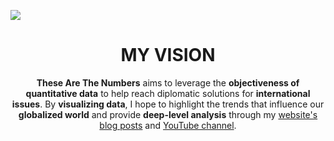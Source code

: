 ![](https://www.googleapis.com/download/storage/v1/b/kaggle-user-content/o/inbox%2F12064410%2F0d47e8628b7f5a7878f692b95092362b%2FTHESE%20ARE%20THE%20NUMBERS%20(1).png?generation=1699150732467620&alt=media)

<h1 align="center"> MY VISION </h1>

<div align="center"><b>These Are The Numbers</b> aims to leverage the <b>objectiveness of quantitative data</b> to help reach diplomatic solutions for <b>international issues</b>. By <b>visualizing data</b>, I hope to highlight the trends that influence our <b>globalized world</b> and provide <b>deep-level analysis</b> through my <a href="https://thesearethenumbers.org/">website's blog posts</a> and <a href="https://www.youtube.com/@TheseAreTheNumbers/featured">YouTube channel</a>.</div>


<!--
**__These Are The Numbers__** aims to leverage the **objectiveness of quantitative data** to help reach diplomatic solutions for **international issues**. By **visualizing data**, I hope to highlight the trends that influence our **globalized world** and provide **deep-level analysis** through my blog posts.

![](https://www.googleapis.com/download/storage/v1/b/kaggle-user-content/o/inbox%2F12064410%2Fa423c84e0c3332108159f488ec3caa41%2FTHESE%20ARE%20THE%20NUMBERS.png?generation=1678040184219826&alt=media)

-->
